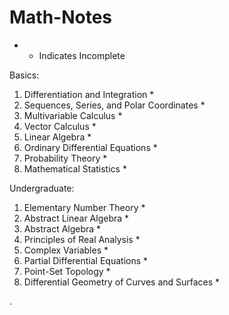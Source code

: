 # Math-Notes


* - Indicates Incomplete


Basics:
1. Differentiation and Integration *
2. Sequences, Series, and Polar Coordinates *
3. Multivariable Calculus *
5. Vector Calculus *
6. Linear Algebra *
7. Ordinary Differential Equations *
9. Probability Theory *
10. Mathematical Statistics *
    
Undergraduate:
1. Elementary Number Theory *
3. Abstract Linear Algebra  *
4. Abstract Algebra *
7. Principles of Real Analysis *
8. Complex Variables *
13. Partial Differential Equations *
15. Point-Set Topology *
16. Differential Geometry of Curves and Surfaces *






   











       

    
  .   













